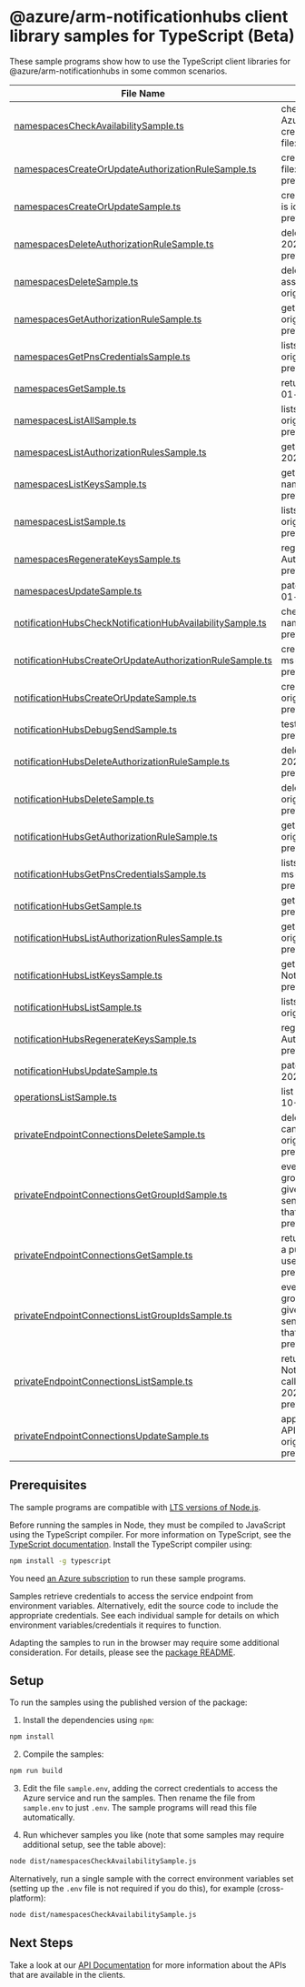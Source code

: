 # @azure/arm-notificationhubs client library samples for TypeScript (Beta)

These sample programs show how to use the TypeScript client libraries for @azure/arm-notificationhubs in some common scenarios.

| **File Name**                                                                                                       | **Description**                                                                                                                                                                                                                                                                                                                                                          |
| ------------------------------------------------------------------------------------------------------------------- | ------------------------------------------------------------------------------------------------------------------------------------------------------------------------------------------------------------------------------------------------------------------------------------------------------------------------------------------------------------------------ |
| [namespacesCheckAvailabilitySample.ts][namespacescheckavailabilitysample]                                           | checks the availability of the given service namespace across all Azure subscriptions. This is useful because the domain name is created based on the service namespace name. x-ms-original-file: 2023-10-01-preview/Namespaces/CheckAvailability.json                                                                                                                   |
| [namespacesCreateOrUpdateAuthorizationRuleSample.ts][namespacescreateorupdateauthorizationrulesample]               | creates an authorization rule for a namespace x-ms-original-file: 2023-10-01-preview/Namespaces/AuthorizationRuleCreateOrUpdate.json                                                                                                                                                                                                                                     |
| [namespacesCreateOrUpdateSample.ts][namespacescreateorupdatesample]                                                 | creates / Updates a Notification Hub namespace. This operation is idempotent. x-ms-original-file: 2023-10-01-preview/Namespaces/CreateOrUpdate.json                                                                                                                                                                                                                      |
| [namespacesDeleteAuthorizationRuleSample.ts][namespacesdeleteauthorizationrulesample]                               | deletes a namespace authorization rule x-ms-original-file: 2023-10-01-preview/Namespaces/AuthorizationRuleDelete.json                                                                                                                                                                                                                                                    |
| [namespacesDeleteSample.ts][namespacesdeletesample]                                                                 | deletes an existing namespace. This operation also removes all associated notificationHubs under the namespace. x-ms-original-file: 2023-10-01-preview/Namespaces/Delete.json                                                                                                                                                                                            |
| [namespacesGetAuthorizationRuleSample.ts][namespacesgetauthorizationrulesample]                                     | gets an authorization rule for a namespace by name. x-ms-original-file: 2023-10-01-preview/Namespaces/AuthorizationRuleGet.json                                                                                                                                                                                                                                          |
| [namespacesGetPnsCredentialsSample.ts][namespacesgetpnscredentialssample]                                           | lists the PNS credentials associated with a namespace. x-ms-original-file: 2023-10-01-preview/Namespaces/PnsCredentialsGet.json                                                                                                                                                                                                                                          |
| [namespacesGetSample.ts][namespacesgetsample]                                                                       | returns the given namespace. x-ms-original-file: 2023-10-01-preview/Namespaces/Get.json                                                                                                                                                                                                                                                                                  |
| [namespacesListAllSample.ts][namespaceslistallsample]                                                               | lists all the available namespaces within the subscription. x-ms-original-file: 2023-10-01-preview/Namespaces/ListBySubscription.json                                                                                                                                                                                                                                    |
| [namespacesListAuthorizationRulesSample.ts][namespaceslistauthorizationrulessample]                                 | gets the authorization rules for a namespace. x-ms-original-file: 2023-10-01-preview/Namespaces/AuthorizationRuleList.json                                                                                                                                                                                                                                               |
| [namespacesListKeysSample.ts][namespaceslistkeyssample]                                                             | gets the Primary and Secondary ConnectionStrings to the namespace. x-ms-original-file: 2023-10-01-preview/Namespaces/AuthorizationRuleListKeys.json                                                                                                                                                                                                                      |
| [namespacesListSample.ts][namespaceslistsample]                                                                     | lists the available namespaces within a resource group. x-ms-original-file: 2023-10-01-preview/Namespaces/ListByResourceGroup.json                                                                                                                                                                                                                                       |
| [namespacesRegenerateKeysSample.ts][namespacesregeneratekeyssample]                                                 | regenerates the Primary/Secondary Keys to the Namespace Authorization Rule x-ms-original-file: 2023-10-01-preview/Namespaces/AuthorizationRuleRegenerateKey.json                                                                                                                                                                                                         |
| [namespacesUpdateSample.ts][namespacesupdatesample]                                                                 | patches the existing namespace. x-ms-original-file: 2023-10-01-preview/Namespaces/Update.json                                                                                                                                                                                                                                                                            |
| [notificationHubsCheckNotificationHubAvailabilitySample.ts][notificationhubschecknotificationhubavailabilitysample] | checks the availability of the given notificationHub in a namespace. x-ms-original-file: 2023-10-01-preview/NotificationHubs/CheckAvailability.json                                                                                                                                                                                                                      |
| [notificationHubsCreateOrUpdateAuthorizationRuleSample.ts][notificationhubscreateorupdateauthorizationrulesample]   | creates/Updates an authorization rule for a NotificationHub x-ms-original-file: 2023-10-01-preview/NotificationHubs/AuthorizationRuleCreateOrUpdate.json                                                                                                                                                                                                                 |
| [notificationHubsCreateOrUpdateSample.ts][notificationhubscreateorupdatesample]                                     | creates/Update a NotificationHub in a namespace. x-ms-original-file: 2023-10-01-preview/NotificationHubs/CreateOrUpdate.json                                                                                                                                                                                                                                             |
| [notificationHubsDebugSendSample.ts][notificationhubsdebugsendsample]                                               | test send a push notification. x-ms-original-file: 2023-10-01-preview/NotificationHubs/DebugSend.json                                                                                                                                                                                                                                                                    |
| [notificationHubsDeleteAuthorizationRuleSample.ts][notificationhubsdeleteauthorizationrulesample]                   | deletes a notificationHub authorization rule x-ms-original-file: 2023-10-01-preview/NotificationHubs/AuthorizationRuleDelete.json                                                                                                                                                                                                                                        |
| [notificationHubsDeleteSample.ts][notificationhubsdeletesample]                                                     | deletes a notification hub associated with a namespace. x-ms-original-file: 2023-10-01-preview/NotificationHubs/Delete.json                                                                                                                                                                                                                                              |
| [notificationHubsGetAuthorizationRuleSample.ts][notificationhubsgetauthorizationrulesample]                         | gets an authorization rule for a NotificationHub by name. x-ms-original-file: 2023-10-01-preview/NotificationHubs/AuthorizationRuleGet.json                                                                                                                                                                                                                              |
| [notificationHubsGetPnsCredentialsSample.ts][notificationhubsgetpnscredentialssample]                               | lists the PNS Credentials associated with a notification hub. x-ms-original-file: 2023-10-01-preview/NotificationHubs/PnsCredentialsGet.json                                                                                                                                                                                                                             |
| [notificationHubsGetSample.ts][notificationhubsgetsample]                                                           | gets the notification hub. x-ms-original-file: 2023-10-01-preview/NotificationHubs/Get.json                                                                                                                                                                                                                                                                              |
| [notificationHubsListAuthorizationRulesSample.ts][notificationhubslistauthorizationrulessample]                     | gets the authorization rules for a NotificationHub. x-ms-original-file: 2023-10-01-preview/NotificationHubs/AuthorizationRuleList.json                                                                                                                                                                                                                                   |
| [notificationHubsListKeysSample.ts][notificationhubslistkeyssample]                                                 | gets the Primary and Secondary ConnectionStrings to the NotificationHub x-ms-original-file: 2023-10-01-preview/NotificationHubs/AuthorizationRuleListKeys.json                                                                                                                                                                                                           |
| [notificationHubsListSample.ts][notificationhubslistsample]                                                         | lists the notification hubs associated with a namespace. x-ms-original-file: 2023-10-01-preview/NotificationHubs/List.json                                                                                                                                                                                                                                               |
| [notificationHubsRegenerateKeysSample.ts][notificationhubsregeneratekeyssample]                                     | regenerates the Primary/Secondary Keys to the NotificationHub Authorization Rule x-ms-original-file: 2023-10-01-preview/NotificationHubs/AuthorizationRuleRegenerateKey.json                                                                                                                                                                                             |
| [notificationHubsUpdateSample.ts][notificationhubsupdatesample]                                                     | patch a NotificationHub in a namespace. x-ms-original-file: 2023-10-01-preview/NotificationHubs/Update.json                                                                                                                                                                                                                                                              |
| [operationsListSample.ts][operationslistsample]                                                                     | list the operations for the provider x-ms-original-file: 2023-10-01-preview/NHOperationsList.json                                                                                                                                                                                                                                                                        |
| [privateEndpointConnectionsDeleteSample.ts][privateendpointconnectionsdeletesample]                                 | deletes the Private Endpoint Connection. This is a public API that can be called directly by Notification Hubs users. x-ms-original-file: 2023-10-01-preview/Namespaces/PrivateEndpointConnectionDelete.json                                                                                                                                                             |
| [privateEndpointConnectionsGetGroupIdSample.ts][privateendpointconnectionsgetgroupidsample]                         | even though this namespace requires subscription id, resource group and namespace name, it returns a constant payload (for a given namespacE) every time it's called. That's why we don't send it to the sibling RP, but process it directly in the scale unit that received the request. x-ms-original-file: 2023-10-01-preview/Namespaces/PrivateLinkResourceGet.json  |
| [privateEndpointConnectionsGetSample.ts][privateendpointconnectionsgetsample]                                       | returns a Private Endpoint Connection with a given name. This is a public API that can be called directly by Notification Hubs users. x-ms-original-file: 2023-10-01-preview/Namespaces/PrivateEndpointConnectionGet.json                                                                                                                                                |
| [privateEndpointConnectionsListGroupIdsSample.ts][privateendpointconnectionslistgroupidssample]                     | even though this namespace requires subscription id, resource group and namespace name, it returns a constant payload (for a given namespacE) every time it's called. That's why we don't send it to the sibling RP, but process it directly in the scale unit that received the request. x-ms-original-file: 2023-10-01-preview/Namespaces/PrivateLinkResourceList.json |
| [privateEndpointConnectionsListSample.ts][privateendpointconnectionslistsample]                                     | returns all Private Endpoint Connections that belong to the given Notification Hubs namespace. This is a public API that can be called directly by Notification Hubs users. x-ms-original-file: 2023-10-01-preview/Namespaces/PrivateEndpointConnectionList.json                                                                                                         |
| [privateEndpointConnectionsUpdateSample.ts][privateendpointconnectionsupdatesample]                                 | approves or rejects Private Endpoint Connection. This is a public API that can be called directly by Notification Hubs users. x-ms-original-file: 2023-10-01-preview/Namespaces/PrivateEndpointConnectionUpdate.json                                                                                                                                                     |

## Prerequisites

The sample programs are compatible with [LTS versions of Node.js](https://github.com/nodejs/release#release-schedule).

Before running the samples in Node, they must be compiled to JavaScript using the TypeScript compiler. For more information on TypeScript, see the [TypeScript documentation][typescript]. Install the TypeScript compiler using:

```bash
npm install -g typescript
```

You need [an Azure subscription][freesub] to run these sample programs.

Samples retrieve credentials to access the service endpoint from environment variables. Alternatively, edit the source code to include the appropriate credentials. See each individual sample for details on which environment variables/credentials it requires to function.

Adapting the samples to run in the browser may require some additional consideration. For details, please see the [package README][package].

## Setup

To run the samples using the published version of the package:

1. Install the dependencies using `npm`:

```bash
npm install
```

2. Compile the samples:

```bash
npm run build
```

3. Edit the file `sample.env`, adding the correct credentials to access the Azure service and run the samples. Then rename the file from `sample.env` to just `.env`. The sample programs will read this file automatically.

4. Run whichever samples you like (note that some samples may require additional setup, see the table above):

```bash
node dist/namespacesCheckAvailabilitySample.js
```

Alternatively, run a single sample with the correct environment variables set (setting up the `.env` file is not required if you do this), for example (cross-platform):

```bash
node dist/namespacesCheckAvailabilitySample.js
```

## Next Steps

Take a look at our [API Documentation][apiref] for more information about the APIs that are available in the clients.

[namespacescheckavailabilitysample]: https://github.com/Azure/azure-sdk-for-js/blob/main/sdk/notificationhubs/arm-notificationhubs/samples/v3-beta/typescript/src/namespacesCheckAvailabilitySample.ts
[namespacescreateorupdateauthorizationrulesample]: https://github.com/Azure/azure-sdk-for-js/blob/main/sdk/notificationhubs/arm-notificationhubs/samples/v3-beta/typescript/src/namespacesCreateOrUpdateAuthorizationRuleSample.ts
[namespacescreateorupdatesample]: https://github.com/Azure/azure-sdk-for-js/blob/main/sdk/notificationhubs/arm-notificationhubs/samples/v3-beta/typescript/src/namespacesCreateOrUpdateSample.ts
[namespacesdeleteauthorizationrulesample]: https://github.com/Azure/azure-sdk-for-js/blob/main/sdk/notificationhubs/arm-notificationhubs/samples/v3-beta/typescript/src/namespacesDeleteAuthorizationRuleSample.ts
[namespacesdeletesample]: https://github.com/Azure/azure-sdk-for-js/blob/main/sdk/notificationhubs/arm-notificationhubs/samples/v3-beta/typescript/src/namespacesDeleteSample.ts
[namespacesgetauthorizationrulesample]: https://github.com/Azure/azure-sdk-for-js/blob/main/sdk/notificationhubs/arm-notificationhubs/samples/v3-beta/typescript/src/namespacesGetAuthorizationRuleSample.ts
[namespacesgetpnscredentialssample]: https://github.com/Azure/azure-sdk-for-js/blob/main/sdk/notificationhubs/arm-notificationhubs/samples/v3-beta/typescript/src/namespacesGetPnsCredentialsSample.ts
[namespacesgetsample]: https://github.com/Azure/azure-sdk-for-js/blob/main/sdk/notificationhubs/arm-notificationhubs/samples/v3-beta/typescript/src/namespacesGetSample.ts
[namespaceslistallsample]: https://github.com/Azure/azure-sdk-for-js/blob/main/sdk/notificationhubs/arm-notificationhubs/samples/v3-beta/typescript/src/namespacesListAllSample.ts
[namespaceslistauthorizationrulessample]: https://github.com/Azure/azure-sdk-for-js/blob/main/sdk/notificationhubs/arm-notificationhubs/samples/v3-beta/typescript/src/namespacesListAuthorizationRulesSample.ts
[namespaceslistkeyssample]: https://github.com/Azure/azure-sdk-for-js/blob/main/sdk/notificationhubs/arm-notificationhubs/samples/v3-beta/typescript/src/namespacesListKeysSample.ts
[namespaceslistsample]: https://github.com/Azure/azure-sdk-for-js/blob/main/sdk/notificationhubs/arm-notificationhubs/samples/v3-beta/typescript/src/namespacesListSample.ts
[namespacesregeneratekeyssample]: https://github.com/Azure/azure-sdk-for-js/blob/main/sdk/notificationhubs/arm-notificationhubs/samples/v3-beta/typescript/src/namespacesRegenerateKeysSample.ts
[namespacesupdatesample]: https://github.com/Azure/azure-sdk-for-js/blob/main/sdk/notificationhubs/arm-notificationhubs/samples/v3-beta/typescript/src/namespacesUpdateSample.ts
[notificationhubschecknotificationhubavailabilitysample]: https://github.com/Azure/azure-sdk-for-js/blob/main/sdk/notificationhubs/arm-notificationhubs/samples/v3-beta/typescript/src/notificationHubsCheckNotificationHubAvailabilitySample.ts
[notificationhubscreateorupdateauthorizationrulesample]: https://github.com/Azure/azure-sdk-for-js/blob/main/sdk/notificationhubs/arm-notificationhubs/samples/v3-beta/typescript/src/notificationHubsCreateOrUpdateAuthorizationRuleSample.ts
[notificationhubscreateorupdatesample]: https://github.com/Azure/azure-sdk-for-js/blob/main/sdk/notificationhubs/arm-notificationhubs/samples/v3-beta/typescript/src/notificationHubsCreateOrUpdateSample.ts
[notificationhubsdebugsendsample]: https://github.com/Azure/azure-sdk-for-js/blob/main/sdk/notificationhubs/arm-notificationhubs/samples/v3-beta/typescript/src/notificationHubsDebugSendSample.ts
[notificationhubsdeleteauthorizationrulesample]: https://github.com/Azure/azure-sdk-for-js/blob/main/sdk/notificationhubs/arm-notificationhubs/samples/v3-beta/typescript/src/notificationHubsDeleteAuthorizationRuleSample.ts
[notificationhubsdeletesample]: https://github.com/Azure/azure-sdk-for-js/blob/main/sdk/notificationhubs/arm-notificationhubs/samples/v3-beta/typescript/src/notificationHubsDeleteSample.ts
[notificationhubsgetauthorizationrulesample]: https://github.com/Azure/azure-sdk-for-js/blob/main/sdk/notificationhubs/arm-notificationhubs/samples/v3-beta/typescript/src/notificationHubsGetAuthorizationRuleSample.ts
[notificationhubsgetpnscredentialssample]: https://github.com/Azure/azure-sdk-for-js/blob/main/sdk/notificationhubs/arm-notificationhubs/samples/v3-beta/typescript/src/notificationHubsGetPnsCredentialsSample.ts
[notificationhubsgetsample]: https://github.com/Azure/azure-sdk-for-js/blob/main/sdk/notificationhubs/arm-notificationhubs/samples/v3-beta/typescript/src/notificationHubsGetSample.ts
[notificationhubslistauthorizationrulessample]: https://github.com/Azure/azure-sdk-for-js/blob/main/sdk/notificationhubs/arm-notificationhubs/samples/v3-beta/typescript/src/notificationHubsListAuthorizationRulesSample.ts
[notificationhubslistkeyssample]: https://github.com/Azure/azure-sdk-for-js/blob/main/sdk/notificationhubs/arm-notificationhubs/samples/v3-beta/typescript/src/notificationHubsListKeysSample.ts
[notificationhubslistsample]: https://github.com/Azure/azure-sdk-for-js/blob/main/sdk/notificationhubs/arm-notificationhubs/samples/v3-beta/typescript/src/notificationHubsListSample.ts
[notificationhubsregeneratekeyssample]: https://github.com/Azure/azure-sdk-for-js/blob/main/sdk/notificationhubs/arm-notificationhubs/samples/v3-beta/typescript/src/notificationHubsRegenerateKeysSample.ts
[notificationhubsupdatesample]: https://github.com/Azure/azure-sdk-for-js/blob/main/sdk/notificationhubs/arm-notificationhubs/samples/v3-beta/typescript/src/notificationHubsUpdateSample.ts
[operationslistsample]: https://github.com/Azure/azure-sdk-for-js/blob/main/sdk/notificationhubs/arm-notificationhubs/samples/v3-beta/typescript/src/operationsListSample.ts
[privateendpointconnectionsdeletesample]: https://github.com/Azure/azure-sdk-for-js/blob/main/sdk/notificationhubs/arm-notificationhubs/samples/v3-beta/typescript/src/privateEndpointConnectionsDeleteSample.ts
[privateendpointconnectionsgetgroupidsample]: https://github.com/Azure/azure-sdk-for-js/blob/main/sdk/notificationhubs/arm-notificationhubs/samples/v3-beta/typescript/src/privateEndpointConnectionsGetGroupIdSample.ts
[privateendpointconnectionsgetsample]: https://github.com/Azure/azure-sdk-for-js/blob/main/sdk/notificationhubs/arm-notificationhubs/samples/v3-beta/typescript/src/privateEndpointConnectionsGetSample.ts
[privateendpointconnectionslistgroupidssample]: https://github.com/Azure/azure-sdk-for-js/blob/main/sdk/notificationhubs/arm-notificationhubs/samples/v3-beta/typescript/src/privateEndpointConnectionsListGroupIdsSample.ts
[privateendpointconnectionslistsample]: https://github.com/Azure/azure-sdk-for-js/blob/main/sdk/notificationhubs/arm-notificationhubs/samples/v3-beta/typescript/src/privateEndpointConnectionsListSample.ts
[privateendpointconnectionsupdatesample]: https://github.com/Azure/azure-sdk-for-js/blob/main/sdk/notificationhubs/arm-notificationhubs/samples/v3-beta/typescript/src/privateEndpointConnectionsUpdateSample.ts
[apiref]: https://learn.microsoft.com/javascript/api/@azure/arm-notificationhubs?view=azure-node-preview
[freesub]: https://azure.microsoft.com/free/
[package]: https://github.com/Azure/azure-sdk-for-js/tree/main/sdk/notificationhubs/arm-notificationhubs/README.md
[typescript]: https://www.typescriptlang.org/docs/home.html
